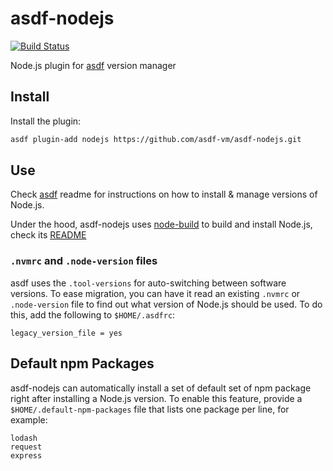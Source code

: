 # asdf-nodejs

[![Build Status](https://travis-ci.org/asdf-vm/asdf-nodejs.svg?branch=master)](https://travis-ci.org/asdf-vm/asdf-nodejs)

Node.js plugin for [asdf](https://github.com/asdf-vm/asdf) version manager

## Install

Install the plugin:

```bash
asdf plugin-add nodejs https://github.com/asdf-vm/asdf-nodejs.git
```

## Use

Check [asdf](https://github.com/asdf-vm/asdf) readme for instructions on how to install & manage versions of Node.js.

Under the hood, asdf-nodejs uses [node-build](https://github.com/nodenv/node-build)
to build and install Node.js, check its [README](https://github.com/nodenv/node-build/blob/master/README.md)

### `.nvmrc` and `.node-version` files

asdf uses the `.tool-versions` for auto-switching between software versions. To ease migration, you can have it read an existing `.nvmrc` or `.node-version` file to find out what version of Node.js should be used. To do this, add the following to `$HOME/.asdfrc`:

```
legacy_version_file = yes
```

## Default npm Packages

asdf-nodejs can automatically install a set of default set of npm package right after installing a Node.js version. To enable this feature, provide a `$HOME/.default-npm-packages` file that lists one package per line, for example:

```
lodash
request
express
```
